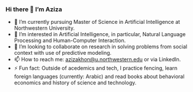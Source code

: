 ### Hi there 👋 I’m Aziza

<!--
**azizamirsaidova/azizamirsaidova** is a ✨ _special_ ✨ repository because its `README.md` (this file) appears on your GitHub profile.

Here are some ideas to get you started:
-->
- 🔭 I’m currently pursuing Master of Science in Artificial Intelligence at Northwestern University.
- 🌱 I’m interested in Artificial Intelligence, in particular, Natural Language Processing and Human-Computer Interaction.
- 👯 I’m looking to collaborate on research in solving problems from social context with use of predictive modeling.
- 📫 How to reach me: azizakhon@u.northwestern.edu or via LinkedIn.
- ⚡ Fun fact: Outside of acedemics and tech, I practice fencing, learn foreign languages (currently: Arabic) and read books about behavioral economics and history of science and technology.


